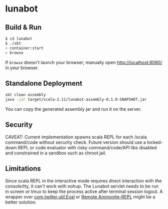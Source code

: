 # lunabot

## Build & Run

```sh
$ cd lunabot
$ ./sbt
> container:start
> browse
```


If `browse` doesn't launch your browser, manually open [http://localhost:8080/](http://localhost:8080/) in your browser.


## Standalone Deployment


```sh
sbt clean assembly
java -jar target/scala-2.11/lunabot-assembly-0.1.0-SNAPSHOT.jar
```

You can copy the generated assembly jar and run it on the server.

## Security

CAVEAT: Current implementation spawns scala REPL for each /scala command/code without security check. 
Future version should use a locked-down REPL or code evaluator with risky command/code/API libs disabled and 
constrained in a sandbox such as chroot jail. 

## Limitations

Since scala REPL in the interactive mode requires direct interaction with the console/tty, it can't work with nohup. 
The Lunabot servlet needs to be run in screen or tmux to keep the process active after terminal session logout.
A wrapper over [com.twitter.util.Eval](http://twitter.github.io/util/docs/#com.twitter.util.Eval) or 
[Remote Ammonite-REPL](https://lihaoyi.github.io/Ammonite/#RemoteREPL) might be a better solution.
